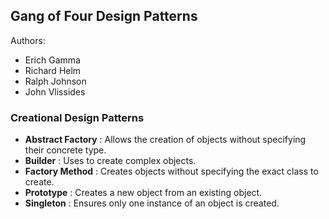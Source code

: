 ## Gang of Four Design Patterns
Authors:
- Erich Gamma
- Richard Helm
- Ralph Johnson
- John Vlissides

### Creational Design Patterns
- **Abstract Factory**  : Allows the creation of objects without specifying their concrete type.
- **Builder**           : Uses to create complex objects.
- **Factory Method**    : Creates objects without specifying the exact class to create.
- **Prototype**         : Creates a new object from an existing object.
- **Singleton**         : Ensures only one instance of an object is created.